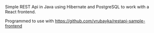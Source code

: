 Simple REST Api in Java using Hibernate and PostgreSQL to work with a React frontend. 

Programmed to use with https://github.com/vrubayka/restapi-sample-frontend
